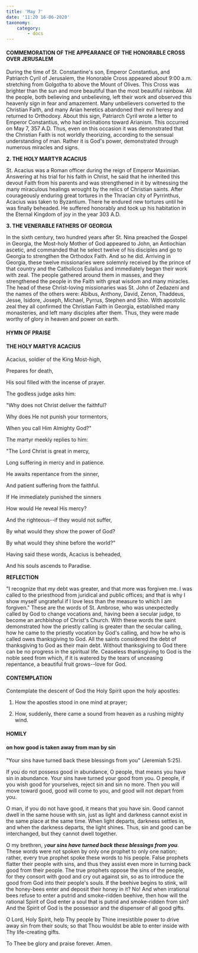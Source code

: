 ```yaml
---
title: 'May 7'
date: '11:20 16-06-2020'
taxonomy:
    category:
        - docs
---
```


#### COMMEMORATION OF THE APPEARANCE OF THE HONORABLE CROSS OVER JERUSALEM

During the time of St. Constantine's son, Emperor Constantius, and Patriarch Cyril of Jerusalem, the Honorable Cross appeared about 9:00 a.m. stretching from Golgotha to above the Mount of Olives. This Cross was brighter than the sun and more beautiful than the most beautiful rainbow. All the people, both believing and unbelieving, left their work and observed this heavenly sign in fear and amazement. Many unbelievers converted to the Christian Faith, and many Arian heretics abandoned their evil heresy and returned to Orthodoxy. About this sign, Patriarch Cyril wrote a letter to Emperor Constantius, who had inclinations toward Arianism. This occurred on May 7, 357 A.D. Thus, even on this occasion it was demonstrated that the Christian Faith is not worldly theorizing, according to the sensual understanding of man. Rather it is God's power, demonstrated through numerous miracles and signs.

 **2. THE HOLY MARTYR ACACIUS**

St. Acacius was a Roman officer during the reign of Emperor Maximian. Answering at his trial for his faith in Christ, he said that he inherited this devout Faith from his parents and was strengthened in it by witnessing the many miraculous healings wrought by the relics of Christian saints. After courageously enduring great tortures in the Thracian city of Pyrrinthus, Acacius was taken to Byzantium. There he endured new tortures until he was finally beheaded. He suffered honorably and took up his habitation in the Eternal Kingdom of joy in the year 303 A.D.

 **3. THE VENERABLE FATHERS OF GEORGIA**

In the sixth century, two hundred years after St. Nina preached the Gospel in Georgia, the Most-holy Mother of God appeared to John, an Antiochian ascetic, and commanded that he select twelve of his disciples and go to Georgia to strengthen the Orthodox Faith. And so he did. Arriving in Georgia, these twelve missionaries were solemnly received by the prince of that country and the Catholicos Eulalius and immediately began their work with zeal. The people gathered around them in masses, and they strengthened the people in the Faith with great wisdom and many miracles. The head of these Christ-loving missionaries was St. John of Zedazeni and the names of the others were: Abibus, Anthony, David, Zenon, Thaddeus, Jesse, Isidore, Joseph, Michael, Pyrrus, Stephen and Shio. With apostolic zeal they all confirmed the Christian Faith in Georgia, established many monasteries, and left many disciples after them. Thus, they were made worthy of glory in heaven and power on earth.



#### HYMN OF PRAISE

#### THE HOLY MARTYR ACACIUS

Acacius, soldier of the King Most-high,

Prepares for death,

His soul filled with the incense of prayer.

The godless judge asks him:

"Why does not Christ deliver the faithful?

Why does He not punish your tormentors,

When you call Him Almighty God?"

The martyr meekly replies to him:

"The Lord Christ is great in mercy,

Long suffering in mercy and in patience.

He awaits repentance from the sinner,

And patient suffering from the faithful.

If He immediately punished the sinners

How would He reveal His mercy?

And the righteous--if they would not suffer,

By what would they show the power of God?

By what would they shine before the world?"

Having said these words, Acacius is beheaded,

And his souls ascends to Paradise.


 **REFLECTION**

"I recognize that my debt was greater, and that more was forgiven me. I was called to the priesthood from juridical and public offices; and that is why I show myself ungrateful if I love less than the measure to which I am forgiven." These are the words of St. Ambrose, who was unexpectedly called by God to change vocations and, having been a secular judge, to become an archbishop of Christ's Church. With these words the saint demonstrated how the priestly calling is greater than the secular calling, how he came to the priestly vocation by God's calling, and how he who is called owes thanksgiving to God. All the saints considered the debt of thanksgiving to God as their main debt. Without thanksgiving to God there can be no progress in the spiritual life. Ceaseless thanksgiving to God is the noble seed from which, if it is watered by the tears of unceasing repentance, a beautiful fruit grows--love for God.

#### CONTEMPLATION

Contemplate the descent of God the Holy Spirit upon the holy apostles:

1.  How the apostles stood in one mind at prayer;

1.  How, suddenly, there came a sound from heaven as a rushing mighty wind.



#### HOMILY

#### on how good is taken away from man by sin

"Your sins have turned back these blessings from you" (Jeremiah 5:25).

If you do not possess good in abundance, O people, that means you have sin in abundance. Your sins have turned your good from you. O people, if you wish good for yourselves, reject sin and sin no more. Then you will move toward good, good will come to you, and good will not depart from you.

O man, if you do not have good, it means that you have sin. Good cannot dwell in the same house with sin, just as light and darkness cannot exist in the same place at the same time. When light departs, darkness settles in, and when the darkness departs, the light shines. Thus, sin and good can be interchanged, but they cannot dwell together.

O my brethren, *y**our sins have turned back these blessings from you**.* These words were not spoken by only one prophet to only one nation; rather, every true prophet spoke these words to his people. False prophets flatter their people with sins, and thus they assist even more in turning back good from their people. The true prophets oppose the sins of the people, for they consort with good and cry out against sin, so as to introduce the good from God into their people's souls. If the beehive begins to stink, will the honey-bees enter and deposit their honey in it? No! And when irrational bees refuse to enter a putrid and smoke-ridden beehive, then how will the rational Spirit of God enter a soul that is putrid and smoke-ridden from sin? And the Spirit of God is the possessor and the dispenser of all good gifts.

O Lord, Holy Spirit, help Thy people by Thine irresistible power to drive away sin from their souls; so that Thou wouldst be able to enter inside with Thy life-creating gifts.

To Thee be glory and praise forever. Amen.

  
